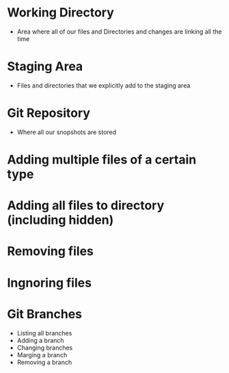 # Working Directory
- Area where all of our files and Directories and changes are linking all the time

# Staging Area
- Files and directories that we explicitly add to the staging area

# Git Repository
- Where all our snopshots are stored

# Adding multiple files of a certain type

# Adding all files to directory (including hidden)

# Removing files

# Ingnoring files

# Git Branches
- Listing all branches
- Adding a branch
- Changing branches
- Marging a branch
- Removing a branch